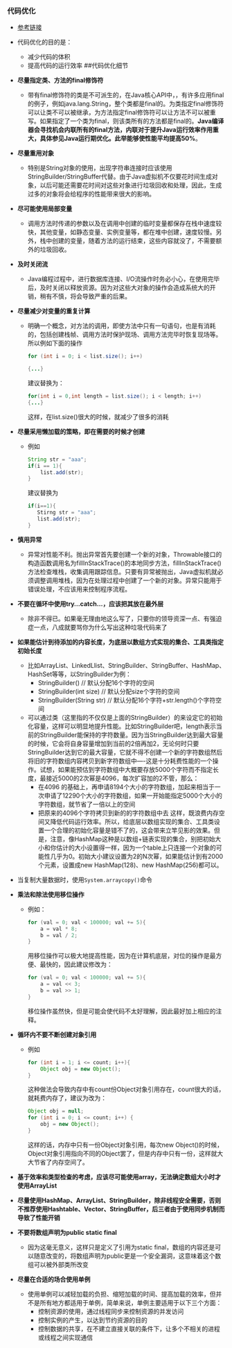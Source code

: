 ### 代码优化
 + [参考链接](http://www.open-open.com/lib/view/open1487924479608.html)
 + 代码优化的目的是：
	 + 减少代码的体积
	 + 提高代码的运行效率
 ##代码优化细节
+ **尽量指定类、方法的final修饰符**
	+ 带有final修饰符的类是不可派生的，在Java核心API中，，有许多应用final的例子，例如java.lang.String，整个类都是final的。为类指定final修饰符可以让类不可以被继承，为方法指定final修饰符可以让方法不可以被重写。如果指定了一个类为final，则该类所有的方法都是final的。**Java编译器会寻找机会内联所有的final方法，内联对于提升Java运行效率作用重大，具体参见Java运行期优化。此举能够使性能平均提高50%**。
+ **尽量重用对象**
	+ 特别是String对象的使用，出现字符串连接时应该使用StringBuilder/StringBuffer代替。由于Java虚拟机不仅要花时间生成对象，以后可能还需要花时间对这些对象进行垃圾回收和处理，因此，生成过多的对象将会给程序的性能带来很大的影响。
+ **尽可能使用局部变量**
	+ 调用方法时传递的参数以及在调用中创建的临时变量都保存在栈中速度较快，其他变量，如静态变量、实例变量等，都在堆中创建，速度较慢。另外，栈中创建的变量，随着方法的运行结束，这些内容就没了，不需要额外的垃圾回收。
+ **及时关闭流**
	+ Java编程过程中，进行数据库连接、I/O流操作时务必小心，在使用完毕后，及时关闭以释放资源。因为对这些大对象的操作会造成系统大的开销，稍有不慎，将会导致严重的后果。
+ **尽量减少对变量的重复计算**
    + 明确一个概念，对方法的调用，即使方法中只有一句语句，也是有消耗的，包括创建栈帧、调用方法时保护现场、调用方法完毕时恢复现场等。所以例如下面的操作

        ```java
        for (int i = 0; i < list.size(); i++)

        {...}
        ```
        建议替换为：
        
        ```java
        for(int i = 0,int length = list.size(); i < length; i++)
        {...}
        ```
        这样，在list.size()很大的时候，就减少了很多的消耗
        
+ **尽量采用懒加载的策略，即在需要的时候才创建**
    + 例如

        ```java
        String str = "aaa";
        if(i == 1){
            list.add(str);
        }
        ```
        建议替换为
        
         ```java
         if(i==1){
            Stirng str = "aaa";
            list.add(str); 
        }
         ```
+ **慎用异常**
    + 异常对性能不利。抛出异常首先要创建一个新的对象，Throwable接口的构造函数调用名为fillInStackTrace()的本地同步方法，fillInStackTrace()方法检查堆栈，收集调用跟踪信息。只要有异常被抛出，Java虚拟机就必须调整调用堆栈，因为在处理过程中创建了一个新的对象。异常只能用于错误处理，不应该用来控制程序流程。
+ **不要在循环中使用try…catch…，应该把其放在最外层**
    + 除非不得已。如果毫无理由地这么写了，只要你的领导资深一点、有强迫症一点，八成就要骂你为什么写出这种垃圾代码来了
+ **如果能估计到待添加的内容长度，为底层以数组方式实现的集合、工具类指定初始长度**
    + 比如ArrayList、LinkedLlist、StringBuilder、StringBuffer、HashMap、HashSet等等，以StringBuilder为例：
        + StringBuilder() // 默认分配16个字符的空间
        + StringBuilder(int size) // 默认分配size个字符的空间
        + StringBuilder(String str) // 默认分配16个字符+str.length()个字符空间
    + 可以通过类（这里指的不仅仅是上面的StringBuilder）的来设定它的初始化容量，这样可以明显地提升性能。比如StringBuilder吧，length表示当前的StringBuilder能保持的字符数量。因为当StringBuilder达到最大容量的时候，它会将自身容量增加到当前的2倍再加2，无论何时只要StringBuilder达到它的最大容量，它就不得不创建一个新的字符数组然后将旧的字符数组内容拷贝到新字符数组中—-这是十分耗费性能的一个操作。试想，如果能预估到字符数组中大概要存放5000个字符而不指定长度，最接近5000的2次幂是4096，每次扩容加的2不管，那么：
        + 在4096 的基础上，再申请8194个大小的字符数组，加起来相当于一次申请了12290个大小的字符数组，如果一开始能指定5000个大小的字符数组，就节省了一倍以上的空间
        + 把原来的4096个字符拷贝到新的的字符数组中去
这样，既浪费内存空间又降低代码运行效率。所以，给底层以数组实现的集合、工具类设置一个合理的初始化容量是错不了的，这会带来立竿见影的效果。但是，注意，像HashMap这种是以数组+链表实现的集合，别把初始大小和你估计的大小设置得一样，因为一个table上只连接一个对象的可能性几乎为0。初始大小建议设置为2的N次幂，如果能估计到有2000个元素，设置成new HashMap(128)、new HashMap(256)都可以。
+ 当复制大量数据时，使用`System.arraycopy()`命令
+ **乘法和除法使用移位操作**
    + 例如：

        ```java
        for (val = 0; val < 100000; val += 5){
            a = val * 8;
            b = val / 2;
        }
        ```
        用移位操作可以极大地提高性能，因为在计算机底层，对位的操作是最方便、最快的，因此建议修改为：
        
        ```java
        for (val = 0; val < 100000; val += 5){
            a = val << 3;
            b = val >> 1;
        }
        ```
        移位操作虽然快，但是可能会使代码不太好理解，因此最好加上相应的注释。
+ **循环内不要不断创建对象引用**
    + 例如
        
        ```java
        for (int i = 1; i <= count; i++){
            Object obj = new Object();
        }
        ```
        这种做法会导致内存中有count份Object对象引用存在，count很大的话，就耗费内存了，建议为改为：
        
        ```java
        Object obj = null;
        for (int i = 0; i <= count; i++) {
            obj = new Object();
        }
        ```
        这样的话，内存中只有一份Object对象引用，每次new Object()的时候，Object对象引用指向不同的Object罢了，但是内存中只有一份，这样就大大节省了内存空间了。
+ **基于效率和类型检查的考虑，应该尽可能使用array，无法确定数组大小时才使用ArrayList**
+ **尽量使用HashMap、ArrayList、StringBuilder，除非线程安全需要，否则不推荐使用Hashtable、Vector、StringBuffer，后三者由于使用同步机制而导致了性能开销**
+ **不要将数组声明为public static final**
    + 因为这毫无意义，这样只是定义了引用为static final，数组的内容还是可以随意改变的，将数组声明为public更是一个安全漏洞，这意味着这个数组可以被外部类所改变
+ **尽量在合适的场合使用单例**
    + 使用单例可以减轻加载的负担、缩短加载的时间、提高加载的效率，但并不是所有地方都适用于单例，简单来说，单例主要适用于以下三个方面：
        + 控制资源的使用，通过线程同步来控制资源的并发访问
        + 控制实例的产生，以达到节约资源的目的
        + 控制数据的共享，在不建立直接关联的条件下，让多个不相关的进程或线程之间实现通信